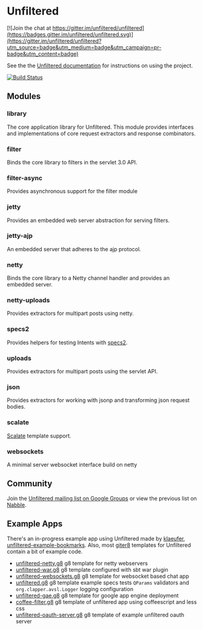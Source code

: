 # Unfiltered

[![Join the chat at https://gitter.im/unfiltered/unfiltered](https://badges.gitter.im/unfiltered/unfiltered.svg)](https://gitter.im/unfiltered/unfiltered?utm_source=badge&utm_medium=badge&utm_campaign=pr-badge&utm_content=badge)

See the the [Unfiltered documentation](http://unfiltered.databinder.net/) for instructions on using the project.

[![Build Status](https://travis-ci.org/unfiltered/unfiltered.svg?branch=0.8.2)](https://travis-ci.org/unfiltered/unfiltered)

## Modules

### library

The core application library for Unfiltered. This module provides interfaces and implementations of core request extractors and response combinators.

### filter

Binds the core library to filters in the servlet 3.0 API.

### filter-async

Provides asynchronous support for the filter module

### jetty

Provides an embedded web server abstraction for serving filters.

### jetty-ajp

An embedded server that adheres to the ajp protocol.

### netty

Binds the core library to a Netty channel handler and provides an embedded server.

### netty-uploads

Provides extractors for multipart posts using netty.

### specs2

Provides helpers for testing Intents with [specs2](http://etorreborre.github.io/specs2/).

### uploads

Provides extractors for multipart posts using the servlet API.

### json

Provides extractors for working with jsonp and transforming json request bodies.

### scalate

[Scalate][scalate] template support.

[scalate]: http://scalate.fusesource.org/

### websockets

A minimal server websocket interface build on netty

## Community

Join the [Unfiltered mailing list on Google Groups](http://groups.google.com/group/unfiltered-scala/topics) or view the previous list on [Nabble](http://databinder.3617998.n2.nabble.com/Unfiltered-f5560764.html).

## Example Apps

There's an in-progress example app using Unfiltered made by [klaeufer](https://github.com/klaeufer), [unfiltered-example-bookmarks](https://github.com/webservices-cs-luc-edu/unfiltered-example-bookmarks). Also, most [giter8](https://github.com/n8han/giter8) templates for Unfiltered contain a bit of example code.

- [unfiltered-netty.g8](https://github.com/unfiltered/unfiltered-netty.g8) g8 template for netty webservers
- [unfiltered-war.g8](https://github.com/n8han/unfiltered-war.g8) g8 template configured with sbt war plugin
- [unfiltered-websockets.g8](https://github.com/softprops/unfiltered-websockets.g8) g8 template for websocket based chat app
- [unfiltered.g8](https://github.com/softprops/unfiltered.g8) g8 template example specs tests `QParams` validators and `org.clapper.avsl.Logger` logging configuration
- [unfiltered-gae.g8](https://github.com/softprops/unfiltered-gae.g8) g8 template for google app engine deployment
- [coffee-filter.g8](https://github.com/softprops/coffee-filter.g8) g8 template of unfiltered app using coffeescript and less css
- [unfiltered-oauth-server.g8](https://github.com/softprops/unfiltered-oauth-server.g8) g8 template of example unfiltered oauth server
